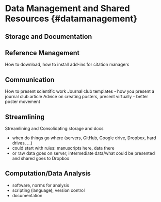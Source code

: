 # Data Management and Shared Resources {#datamanagement}

## Storage and Documentation 

## Reference Management
How to download, how to install add-ins for citation managers

## Communication 
How to present scientific work
Journal club templates - how you present a journal club article 
Advice on creating posters, present virtually - better poster movement

## Streamlining
Streamlining and Consolidating storage and docs
- when do things go where (servers, GitHub, Google drive, Dropbox, hard drives, ...)
- could start with rules: manuscripts here, data there
- or raw data goes on server, intermediate data/what could be presented and shared goes to Dropbox

## Computation/Data Analysis
- software, norms for analysis
- scripting (language), version control 
- documentation 
